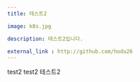 ```yaml
---
title: 테스트2

image: k8s.jpg

description: 테스트2입니다.

external_link : http://github.com/hodu26
---
```


test2 test2 테스트2